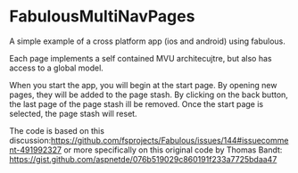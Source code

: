 # FabulousMultiNavPages
A simple example of a cross platform app (ios and android) using fabulous. 

Each page implements a self contained MVU architecujtre, but also has access to a global model. 

When you start the app, you will begin at the start page. By opening new pages, they will be added to the page stash. By clicking on the back button, the last page of the page stash ill be removed. 
Once the start page is selected, the page stash will reset.

The code is based on this discussion:https://github.com/fsprojects/Fabulous/issues/144#issuecomment-491992327
or more specifically on this original code by Thomas Bandt: https://gist.github.com/aspnetde/076b519029c860191f233a7725bdaa47
  
